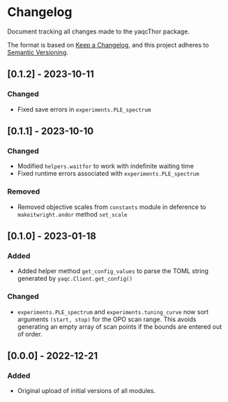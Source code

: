 # Changelog

Document tracking all changes made to the yaqcThor package.

The format is based on [Keep a Changelog](https://keepachangelog.com/en/1.0.0/),
and this project adheres to [Semantic Versioning](https://semver.org/spec/v2.0.0.html).

## [0.1.2] - 2023-10-11

### Changed

- Fixed save errors in `experiments.PLE_spectrum`

## [0.1.1] - 2023-10-10

### Changed

- Modified `helpers.waitfor` to work with indefinite waiting time
- Fixed runtime errors associated with `experiments.PLE_spectrum`

### Removed

- Removed objective scales from `constants` module in deference to `makeitwright.andor` method `set_scale`

## [0.1.0] - 2023-01-18

### Added

- Added helper method `get_config_values` to parse the TOML string generated by `yaqc.Client.get_config()`

### Changed

- `experiments.PLE_spectrum` and `experiments.tuning_curve` now sort arguments `(start, stop)` for the OPO scan range. This avoids generating an empty array of scan points if the bounds are entered out of order.

## [0.0.0] - 2022-12-21

### Added

- Original upload of initial versions of all modules.

